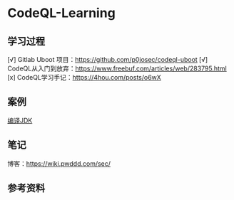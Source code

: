 # CodeQL-Learning

## 学习过程

[√] Gitlab Uboot 项目：https://github.com/p0josec/codeql-uboot
[√] CodeQL从入门到放弃：https://www.freebuf.com/articles/web/283795.html
[x] CodeQL学习手记：https://4hou.com/posts/o6wX


## 案例

[编译JDK](https://blog.csdn.net/mole_exp/article/details/122330521)

## 笔记

博客：https://wiki.pwddd.com/sec/


## 参考资料

